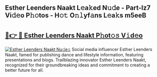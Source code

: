 ## Esther Leenders Naakt L𝚎a𝚔ed N𝚞𝚍e - Part-lz7 Vi𝚍𝚎o P𝚑𝚘tos - H𝚘𝚝 O𝚗𝚕yf𝚊ns L𝚎a𝚔s m5eeB

# <h2><a href="http://kf1piz.oniu.top/?m=Esther+Leenders+Naakt">🔗👉 🔴 Esther Leenders Naakt P𝚑ot𝚘𝚜 V𝚒d𝚎o</a></h2>

[![Esther Leenders Naakt Nu𝚍e𝚜](https://i.imgur.com/0qMVB7G.gif)](http://kf1piz.oniu.top/?m=Esther+Leenders+Naakt)
Social media influencer Esther Leenders Naakt, famed for publishing dance and lifestyle information, featuring presentations and blogs. Trailblazing innovator Esther Leenders Naakt, recognized for their groundbreaking ideas and commitment to creating a better future for all.  
